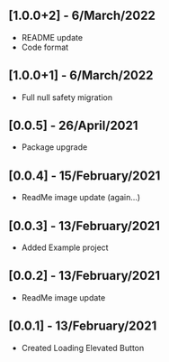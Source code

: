 ## [1.0.0+2] - 6/March/2022

* README update
* Code format

## [1.0.0+1] - 6/March/2022

* Full null safety migration

## [0.0.5] - 26/April/2021

* Package upgrade

## [0.0.4] - 15/February/2021

* ReadMe image update (again...)

## [0.0.3] - 13/February/2021

* Added Example project

## [0.0.2] - 13/February/2021

* ReadMe image update

## [0.0.1] - 13/February/2021

* Created Loading Elevated Button